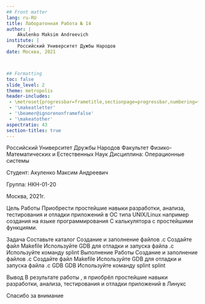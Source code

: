 ```yaml
---
## Front matter
lang: ru-RU
title: Лаборатонная Работа № 14 
author: |
	Akulenko Maksim Andreevich
institute: |
	Российский Университет Дужбы Народов
date: Москва, 2021



## Formatting
toc: false
slide_level: 2
theme: metropolis
header-includes: 
 - \metroset{progressbar=frametitle,sectionpage=progressbar,numbering=fraction}
 - '\makeatletter'
 - '\beamer@ignorenonframefalse'
 - '\makeatother'
aspectratio: 43
section-titles: true
---
```

Российский Университет Дружбы Народов
Факультет Физико-Математических и Естественных Наук
Дисциплина: Операционные системы

Студент: Акуленко Максим Андреевич

Группа: НКН-01-20

Москва, 2021г.

Цель Работы
Приобрести простейшие навыки разработки, анализа, тестирования и отладки приложений в ОС типа UNIX/Linux например создания на языке программирования С калькулятора с простейшими функциями.

Задача
Составьте каталог
Создание и заполнение файлов .c
Создайте файл Makefile
Используйте GDB для отладки и запуска файла .c
Используйте команду splint
Выполнение Работы
Создание и заполнение файлов .c
Создайте файл Makefile
Используйте GDB для отладки и запуска файла .c
GDB
GDB
Используйте команду splint
splint

Вывод
В результате работы , я приобрёл простейшие навыки разработки, анализа, тестирования и отладки приложений в Линукс

Спасибо за внимание